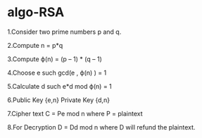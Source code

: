 # algo-RSA

1.Consider two prime numbers p and q.

2.Compute n = p*q

3.Compute ϕ(n) = (p – 1) * (q – 1)

4.Choose e such gcd(e , ϕ(n) ) = 1

5.Calculate d such e*d mod ϕ(n) = 1

6.Public Key {e,n} Private Key {d,n}

7.Cipher text C = Pe mod n where P = plaintext

8.For Decryption D = Dd mod n where D will refund the plaintext.
